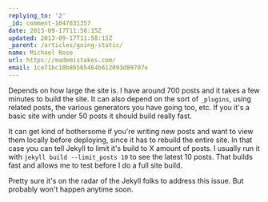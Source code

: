 ```yaml
---
replying_to: '2'
_id: comment-1047831357
date: 2013-09-17T11:58:15Z
updated: 2013-09-17T11:58:15Z
_parent: /articles/going-static/
name: Michael Rose
url: https://mademistakes.com/
email: 1ce71bc10b86565464b612093d89707e
---
```


Depends on how large the site is. I have around 700 posts and it takes a few
minutes to build the site. It can also depend on the sort of `_plugins`, using
related posts, the various generators you have going too, etc. If you it's a
basic site with under 50 posts it should build really fast.

It can get kind of bothersome if you're writing new posts and want to view them
locally before deploying, since it has to rebuild the entire site. In that case
you can tell Jekyll to limit it's build to X amount of posts. I usually run it
with `jekyll build --limit_posts 10` to see the latest 10 posts. That builds
fast and allows me to test before I do a full site build.

Pretty sure it's on the radar of the Jekyll folks to address this issue. But
probably won't happen anytime soon.

